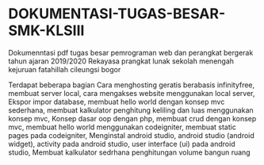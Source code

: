 # DOKUMENTASI-TUGAS-BESAR-SMK-KLSIII
Dokumenntasi pdf tugas besar pemrograman web dan perangkat bergerak tahun ajaran 2019/2020 
Rekayasa prangkat lunak sekolah menengah kejuruan fatahillah cileungsi bogor

Terdapat beberapa bagian
Cara menghosting geratis berabasis infinityfree, membuat server local, cara mengakses website menggunakan local server, 
Ekspor impor database, membuat hello world dengan konsep mvc sederhana, membuat kalkulator penghitung keliling  dan luas menggunakan konsep mvc,
Konsep dasar oop dengan php, membuat crud dengan konsep mvc, membuat hello world menggunakan codeigniter, membuat static pages pada codeigniter, 
Menginstal android studio, android studio (android widget), activity pada android studio, user interface (ui) pada android studio, 
Membuat kalkulator sedrhana penghitungan volume bangun ruang
